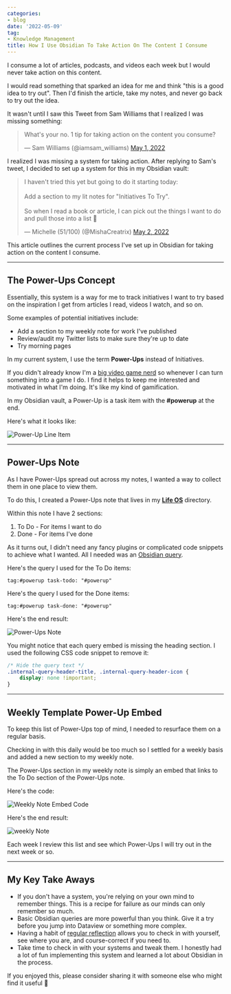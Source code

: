 ```yaml
---
categories:
- blog
date: '2022-05-09'
tag:
- Knowledge Management
title: How I Use Obsidian To Take Action On The Content I Consume
---
```


I consume a lot of articles, podcasts, and videos each week but I would never take action on this content.

I would read something that sparked an idea for me and think "this is a good idea to try out". Then I'd finish the article, take my notes, and never go back to try out the idea. 

It wasn't until I saw this Tweet from Sam Williams that I realized I was missing something:

<blockquote class="twitter-tweet"><p lang="en" dir="ltr">What&#39;s your no. 1 tip for taking action on the content you consume?</p>&mdash; Sam Williams (@iamsam_williams) <a href="https://twitter.com/iamsam_williams/status/1520799214086799363?ref_src=twsrc%5Etfw">May 1, 2022</a></blockquote> <script async src="https://platform.twitter.com/widgets.js" charset="utf-8"></script>

I realized I was missing a system for taking action. After replying to Sam's tweet, I decided to set up a system for this in my Obsidian vault:

<blockquote class="twitter-tweet"><p lang="en" dir="ltr">I haven&#39;t tried this yet but going to do it starting today: <br><br>Add a section to my lit notes for &quot;Initiatives To Try&quot;.<br><br>So when I read a book or article, I can pick out the things I want to do and pull those into a list 🙂</p>&mdash; Michelle (51/100) (@MishaCreatrix) <a href="https://twitter.com/MishaCreatrix/status/1521086152031281155?ref_src=twsrc%5Etfw">May 2, 2022</a></blockquote>

This article outlines the current process I've set up in  Obsidian for taking action on the content I consume.

---

## The Power-Ups Concept

Essentially, this system is a way for me to track initiatives I want to try based on the inspiration I get from articles I read, videos I watch, and so on.

Some examples of potential initiatives include: 

- Add a section to my weekly note for work I've published
- Review/audit my Twitter lists to make sure they're up to date
- Try morning pages

In my current system, I use the term **Power-Ups** instead of Initiatives. 

If you didn't already know I'm a [big video game nerd](/dark-souls-failure) so whenever I can turn something into a game I do. I find it helps to keep me interested and motivated in what I'm doing. It's like my kind of gamification.

In my Obsidian vault, a Power-Up is a task item with the **#powerup** at the end.

Here's what it looks like:

![Power-Up Line Item](/assets/images/2022/MXB22017/power-up-line-item.png)

---

## Power-Ups Note

As I have Power-Ups spread out across my notes, I wanted a way to collect them in one place to view them.

To do this, I created a Power-Ups note that lives in my **[Life OS](/obsidian-setup-sep-2021)** directory.

Within this note I have 2 sections: 

1. To Do - For items I want to do
2. Done - For items I've done

As it turns out, I didn't need any fancy plugins or complicated code snippets to achieve what I wanted. All I needed was an [Obsidian query](https://help.obsidian.md/Plugins/Search#Embed+search+results).

Here's the query I used for the To Do items:

```query
tag:#powerup task-todo: "#powerup"
```

Here's the query I used for the Done items:

```query
tag:#powerup task-done: "#powerup"
```

Here's the end result:

![Power-Ups Note](/assets/images/2022/MXB22017/power-ups-note.png)

You might notice that each query embed is missing the heading section. I used the following CSS code snippet to remove it:

```css
/* Hide the query text */
.internal-query-header-title, .internal-query-header-icon {
    display: none !important;
}
```

---

## Weekly Template Power-Up Embed

To keep this list of Power-Ups top of mind, I needed to resurface them on a regular basis. 

Checking in with this daily would be too much so I settled for a weekly basis and added a new section to my weekly note.

The Power-Ups section in my weekly note is simply an embed that links to the To Do section of the Power-Ups note.

Here's the code:

![Weekly Note Embed Code](/assets/images/2022/MXB22017/weekly-note-code.png)

Here's the end result:

![weekly Note](/assets/images/2022/MXB22017/weekly-note.png)

Each week I review this list and see which Power-Ups I will try out in the next week or so.

---

## My Key Take Aways

- If you don't have a system, you're relying on your own mind to remember things. This is a recipe for failure as our minds can only remember so much.
- Basic Obsidian queries are more powerful than you think. Give it a try before you jump into Dataview or something more complex.
- Having a habit of [regular reflection](/regular-reflection) allows you to check in with yourself, see where you are, and course-correct if you need to.
- Take time to check in with your systems and tweak them. I honestly had a lot of fun implementing this system and learned a lot about Obsidian in the process.

If you enjoyed this, please consider sharing it with someone else who might find it useful 🤗